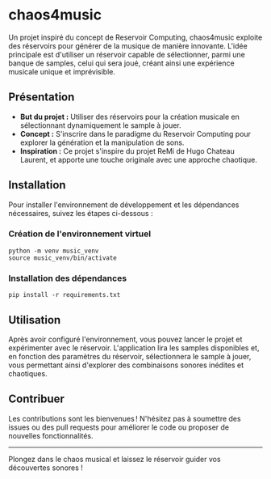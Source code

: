 # chaos4music

Un projet inspiré du concept de Reservoir Computing, chaos4music exploite des réservoirs pour générer de la musique de manière innovante. L'idée principale est d'utiliser un réservoir capable de sélectionner, parmi une banque de samples, celui qui sera joué, créant ainsi une expérience musicale unique et imprévisible.

## Présentation

- **But du projet :** Utiliser des réservoirs pour la création musicale en sélectionnant dynamiquement le sample à jouer.
- **Concept :** S'inscrire dans le paradigme du Reservoir Computing pour explorer la génération et la manipulation de sons.
- **Inspiration :** Ce projet s'inspire du projet ReMi de Hugo Chateau Laurent, et apporte une touche originale avec une approche chaotique.

## Installation

Pour installer l'environnement de développement et les dépendances nécessaires, suivez les étapes ci-dessous :

### Création de l'environnement virtuel

```
python -m venv music_venv
source music_venv/bin/activate
```

### Installation des dépendances

```
pip install -r requirements.txt
```

## Utilisation

Après avoir configuré l'environnement, vous pouvez lancer le projet et expérimenter avec le réservoir. L'application lira les samples disponibles et, en fonction des paramètres du réservoir, sélectionnera le sample à jouer, vous permettant ainsi d'explorer des combinaisons sonores inédites et chaotiques.

## Contribuer

Les contributions sont les bienvenues ! N'hésitez pas à soumettre des issues ou des pull requests pour améliorer le code ou proposer de nouvelles fonctionnalités.

---

Plongez dans le chaos musical et laissez le réservoir guider vos découvertes sonores !


